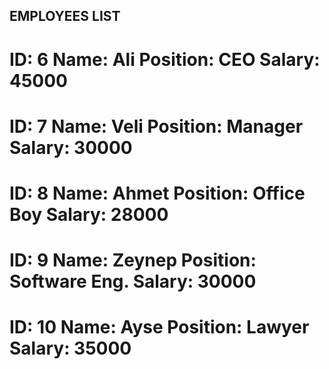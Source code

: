 EMPLOYEES LIST
-------------------
ID: 6
Name: Ali
Position: CEO
Salary: 45000
========================
ID: 7
Name: Veli
Position: Manager
Salary: 30000
========================
ID: 8
Name: Ahmet
Position: Office Boy
Salary: 28000
========================
ID: 9
Name: Zeynep
Position: Software Eng.
Salary: 30000
========================
ID: 10
Name: Ayse
Position: Lawyer
Salary: 35000
========================
